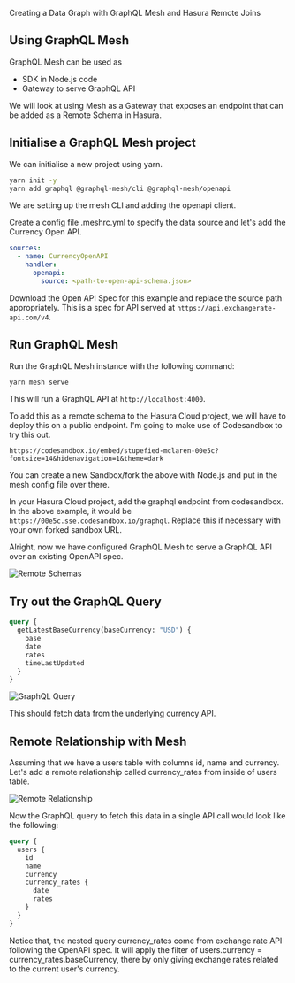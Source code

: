 Creating a Data Graph with GraphQL Mesh and Hasura Remote Joins

## Using GraphQL Mesh

GraphQL Mesh can be used as

- SDK in Node.js code
- Gateway to serve GraphQL API

We will look at using Mesh as a Gateway that exposes an endpoint that can be added as a Remote Schema in Hasura.

## Initialise a GraphQL Mesh project

We can initialise a new project using yarn.

```bash
yarn init -y
yarn add graphql @graphql-mesh/cli @graphql-mesh/openapi
```

We are setting up the mesh CLI and adding the openapi client.

Create a config file .meshrc.yml to specify the data source and let's add the Currency Open API.

```yaml
sources:
  - name: CurrencyOpenAPI
    handler:
      openapi:
        source: <path-to-open-api-schema.json>
```

Download the Open API Spec for this example and replace the source path appropriately. This is a spec for API served at `https://api.exchangerate-api.com/v4`.

## Run GraphQL Mesh

Run the GraphQL Mesh instance with the following command:

```bash
yarn mesh serve
```

This will run a GraphQL API at `http://localhost:4000`.

To add this as a remote schema to the Hasura Cloud project, we will have to deploy this on a public endpoint. I'm going to make use of Codesandbox to try this out.

```
https://codesandbox.io/embed/stupefied-mclaren-00e5c?fontsize=14&hidenavigation=1&theme=dark
```

You can create a new Sandbox/fork the above with Node.js and put in the mesh config file over there.

In your Hasura Cloud project, add the graphql endpoint from codesandbox. In the above example, it would be `https://00e5c.sse.codesandbox.io/graphql`. Replace this if necessary with your own forked sandbox URL.

Alright, now we have configured GraphQL Mesh to serve a GraphQL API over an existing OpenAPI spec.

![Remote Schemas](https://hasura.io/blog/content/images/2020/12/remote-schema-graphql-mesh.png)

## Try out the GraphQL Query

```graphql
query {
  getLatestBaseCurrency(baseCurrency: "USD") {
    base
    date
    rates
    timeLastUpdated
  }
}
```

![GraphQL Query](https://hasura.io/blog/content/images/2020/12/remote-schema-query.png)

This should fetch data from the underlying currency API.

## Remote Relationship with Mesh

Assuming that we have a users table with columns id, name and currency. Let's add a remote relationship called currency_rates from inside of users table.

![Remote Relationship](https://hasura.io/blog/content/images/2020/12/remote-schema-relationship.png)

Now the GraphQL query to fetch this data in a single API call would look like the following:

```graphql
query {
  users {
    id
    name
    currency
    currency_rates {
      date
      rates
    }
  }
}
```

Notice that, the nested query currency_rates come from exchange rate API following the OpenAPI spec. It will apply the filter of users.currency = currency_rates.baseCurrency, there by only giving exchange rates related to the current user's currency.